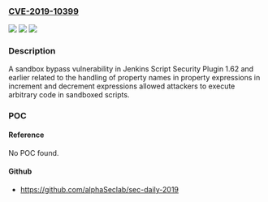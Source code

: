 ### [CVE-2019-10399](https://cve.mitre.org/cgi-bin/cvename.cgi?name=CVE-2019-10399)
![](https://img.shields.io/static/v1?label=Product&message=Jenkins%20Script%20Security%20Plugin&color=blue)
![](https://img.shields.io/static/v1?label=Version&message=n%2Fa&color=blue)
![](https://img.shields.io/static/v1?label=Vulnerability&message=CWE-265&color=brighgreen)

### Description

A sandbox bypass vulnerability in Jenkins Script Security Plugin 1.62 and earlier related to the handling of property names in property expressions in increment and decrement expressions allowed attackers to execute arbitrary code in sandboxed scripts.

### POC

#### Reference
No POC found.

#### Github
- https://github.com/alphaSeclab/sec-daily-2019

